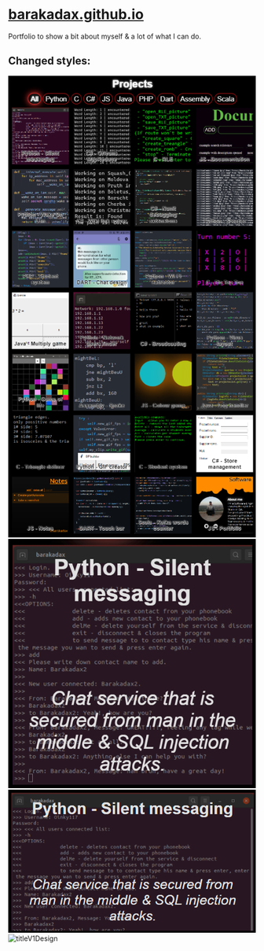 # <a href="barakadax.github.io" target="_blank">barakadax.github.io</a>
Portfolio to show a bit about myself & a lot of what I can do.

## Changed styles:
<img src="projectsV1Design.png" title="projectsV1Design" alt="projectsV1Design">
<img src="projectsV1DesignWhenHover.png" title="projectsV1DesignWhenHover" alt="projectsV1DesignWhenHover">
<img src="projectsV1DesignPhone.png" title="projectsV1DesignPhone" alt="projectsV1DesignPhone">
<img src="titleV1Design.gif" title="titleV1Design" alt="titleV1Design">
